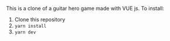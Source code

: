 This is a clone of a guitar hero game made with VUE js.
To install:
1. Clone this repository
2. ` yarn install `
3. ` yarn dev `
